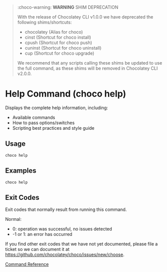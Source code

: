 ﻿---
Order: 50
xref: choco-command-help
Title: Help
Description: Help Command (choco help)
RedirectFrom:
  - docs/commandshelp
  - docs/commands-help
---

<!-- This file is automatically generated based on output from https://github.com/chocolatey/choco/blob/master/src/chocolatey/infrastructure.app/commands/ChocolateyHelpCommand.cs using https://github.com/chocolatey/choco/blob/master/GenerateDocs.ps1. Contributions are welcome at the original location(s). If the file is not found, it is not part of the open source edition of Chocolatey or the name of the file is different. --> 

> :choco-warning: **WARNING** SHIM DEPRECATION
>
> With the release of Chocolatey CLI v1.0.0 we have deprecated the following shims/shortcuts:
>
> - chocolatey (Alias for choco)
> - cinst (Shortcut for choco install)
> - cpush (Shortcut for choco push)
> - cuninst (Shortcut for choco uninstall)
> - cup (Shortcut for choco upgrade)
>
> We recommend that any scripts calling these shims be updated to use the full command, as
> these shims will be removed in Chocolatey CLI v2.0.0.

# Help Command (choco help)

Displays the complete help information, including:

* Available commands
* How to pass options/switches
* Scripting best practices and style guide

## Usage

    choco help

## Examples

    choco help

## Exit Codes

Exit codes that normally result from running this command.

Normal:
 - 0: operation was successful, no issues detected
 - -1 or 1: an error has occurred

If you find other exit codes that we have not yet documented, please
 file a ticket so we can document it at
 https://github.com/chocolatey/choco/issues/new/choose.

[Command Reference](xref:choco-commands)